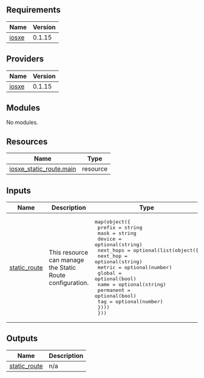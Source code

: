 ## Requirements

| Name | Version |
|------|---------|
| <a name="requirement_iosxe"></a> [iosxe](#requirement\_iosxe) | 0.1.15 |

## Providers

| Name | Version |
|------|---------|
| <a name="provider_iosxe"></a> [iosxe](#provider\_iosxe) | 0.1.15 |

## Modules

No modules.

## Resources

| Name | Type |
|------|------|
| [iosxe_static_route.main](https://registry.terraform.io/providers/netascode/iosxe/0.1.15/docs/resources/static_route) | resource |

## Inputs

| Name | Description | Type | Default | Required |
|------|-------------|------|---------|:--------:|
| <a name="input_static_route"></a> [static\_route](#input\_static\_route) | This resource can manage the Static Route configuration. | <pre>map(object({<br>    prefix = string<br>    mask   = string<br>    device = optional(string)<br>    next_hops = optional(list(object({<br>      next_hop  = optional(string)<br>      metric    = optional(number)<br>      global    = optional(bool)<br>      name      = optional(string)<br>      permanent = optional(bool)<br>      tag       = optional(number)<br>    })))<br>  }))</pre> | `{}` | no |

## Outputs

| Name | Description |
|------|-------------|
| <a name="output_static_route"></a> [static\_route](#output\_static\_route) | n/a |
